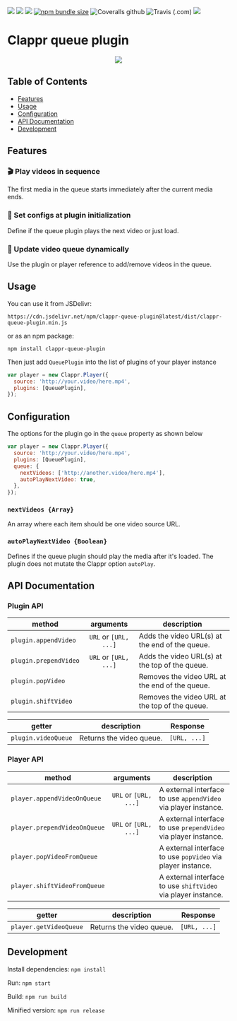 [![](https://data.jsdelivr.com/v1/package/npm/clappr-queue-plugin/badge)](https://www.jsdelivr.com/package/npm/clappr-queue-plugin)
[![](https://img.shields.io/npm/v/clappr-queue-plugin.svg?style=flat-square)](https://npmjs.org/package/clappr-queue-plugin)
[![](https://img.shields.io/npm/dt/clappr-queue-plugin.svg?style=flat-square)](https://npmjs.org/package/clappr-queue-plugin)
[![npm bundle size](https://img.shields.io/bundlephobia/min/clappr-queue-plugin?style=flat-square)](https://bundlephobia.com/result?p=clappr-queue-plugin)
![Coveralls github](https://img.shields.io/coveralls/github/joaopaulovieira/clappr-queue-plugin?style=flat-square)
![Travis (.com)](https://img.shields.io/travis/com/joaopaulovieira/clappr-queue-plugin?style=flat-square)
[![](https://img.shields.io/github/license/joaopaulovieira/clappr-context-menu-plugin?style=flat-square)](https://github.com/joaopaulovieira/clappr-context-menu-plugin/blob/master/LICENSE)

# Clappr queue plugin
<div align=center><img src="./public/images/queue.gif"></div>

## Table of Contents
- [Features](https://github.com/joaopaulovieira/clappr-queue-plugin#Features)
- [Usage](https://github.com/joaopaulovieira/clappr-queue-plugin#Usage)
- [Configuration](https://github.com/joaopaulovieira/clappr-queue-plugin#Configuration)
- [API Documentation](https://github.com/joaopaulovieira/clappr-queue-plugin#API-Documentation)
- [Development](https://github.com/joaopaulovieira/clappr-queue-plugin#Development)

## Features
### :clapper: Play videos in sequence
The first media in the queue starts immediately after the current media ends.

### :memo: Set configs at plugin initialization
Define if the queue plugin plays the next video or just load.

### :toolbox: Update video queue dynamically
Use the plugin or player reference to add/remove videos in the queue.

## Usage
You can use it from JSDelivr:
```
https://cdn.jsdelivr.net/npm/clappr-queue-plugin@latest/dist/clappr-queue-plugin.min.js
```
or as an npm package:
```
npm install clappr-queue-plugin
```
Then just add `QueuePlugin` into the list of plugins of your player instance
```javascript
var player = new Clappr.Player({
  source: 'http://your.video/here.mp4',
  plugins: [QueuePlugin],
});
```

## Configuration
The options for the plugin go in the `queue` property as shown below
```javascript
var player = new Clappr.Player({
  source: 'http://your.video/here.mp4',
  plugins: [QueuePlugin],
  queue: {
    nextVideos: ['http://another.video/here.mp4'],
    autoPlayNextVideo: true,
  },
});
```

### `nextVideos {Array}`
An array where each item should be one video source URL.

### `autoPlayNextVideo {Boolean}`
Defines if the queue plugin should play the media after it's loaded. The plugin does not mutate the Clappr option `autoPlay`.

## API Documentation

### Plugin API
| method | arguments | description |
|--------|:---------:|-------------|
| `plugin.appendVideo` | `URL` or `[URL, ...]` | Adds the video URL(s) at the end of the queue. |
| `plugin.prependVideo` | `URL` or `[URL, ...]` | Adds the video URL(s) at the top of the queue. |
| `plugin.popVideo` |  | Removes the video URL at the end of the queue. |
| `plugin.shiftVideo` |  | Removes the video URL at the top of the queue. |

| getter | description | Response |
|--------|-------------|:--------:|
| `plugin.videoQueue` | Returns the video queue. | `[URL, ...]` |

### Player API
| method | arguments | description |
|--------|:---------:|-------------|
| `player.appendVideoOnQueue` | `URL` or `[URL, ...]` | A external interface to use `appendVideo` via player instance. |
| `player.prependVideoOnQueue` | `URL` or `[URL, ...]` | A external interface to use `prependVideo` via player instance. |
| `player.popVideoFromQueue` |  | A external interface to use `popVideo` via player instance. |
| `player.shiftVideoFromQueue` |  | A external interface to use `shiftVideo` via player instance. |

| getter | description | Response |
|--------|-------------|:--------:|
| `player.getVideoQueue` | Returns the video queue. | `[URL, ...]` |

## Development
Install dependencies: `npm install`

Run: `npm start`

Build: `npm run build`

Minified version: `npm run release`
